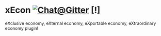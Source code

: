 xEcon [![Chat@Gitter](https://badges.gitter.im/Join%20Chat.svg)](https://gitter.im/LegendOfMCPE/xEcon?utm_source=badge&utm_medium=badge&utm_campaign=pr-badge&utm_content=badge) [!]
=====

eXclusive economy, eXternal economy, eXportable economy, eXtraordinary economy plugin!
